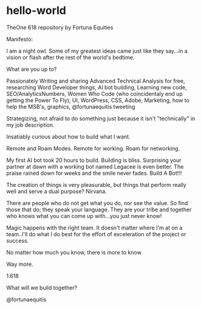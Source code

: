 # hello-world
TheOne 618 repository by Fortuna Equities

Manifesto:

I am a night owl. Some of my greatest ideas came just like they say...in a vision or flash after the rest of the world's bedtime.

What are you up to?

Passionately Writing and sharing Advanced Technical Analysis for free, researching Word Developer things, AI bot building, Learning new code, SEO/AnalyticsNumbers, Women Who Code  (who coincidentaly end up getting the Power To Fly), UI, WordPress, CSS, Adobe, Marketing, how to help the MSB's, graphics, @fortunaequitis tweeting 

Strategizing, not afraid to do something just because it isn't "technically" in my job description. 

Insatiably curious about how to build what I want. 

Remote and Roam Modes. Remote for working. Roam for networking.

My first AI bot took 20 hours to build. Building is bliss. Surprising your partner at dawn with a working bot named Legacee is even better. The praise rained down for weeks and the smile never fades. Build A Bot!!! 

The creation of things is very pleasurable, but things that perform really well and serve a dual purpose? Nirvana.  

There are people who do not get what you do, nor see the value. So find those that do; they speak your language. They are your tribe and together who knows what you can come up with...you just never know!

Magic happens with the right team. It doesn't matter where I'm at on a team..I'll do what I do best for the effort of exceleration of the project or success.

No matter how much you know, there is more to know. 

Way more.

1.618 

What will we build together?

@fortunaequitis


